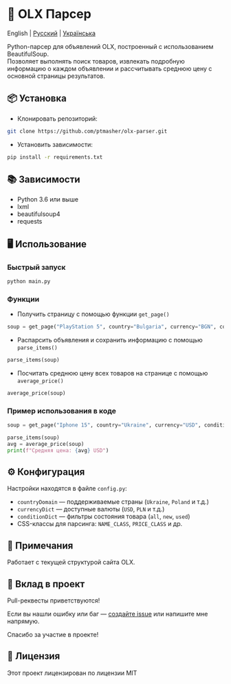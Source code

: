 # 🛒 OLX Парсер

English | [Русский](https://github.com/ptmasher/olx-parser/blob/main/README-ru.md) | [Українська](https://github.com/ptmasher/olx-parser/blob/main/README-ua.md)

Python-парсер для объявлений OLX, построенный с использованием BeautifulSoup.  
Позволяет выполнять поиск товаров, извлекать подробную информацию о каждом объявлении и рассчитывать среднюю цену с основной страницы результатов.

## 📦 Установка

- Клонировать репозиторий:
```bash
git clone https://github.com/ptmasher/olx-parser.git
```

- Установить зависимости:
```bash
pip install -r requirements.txt
```

## 📚 Зависимости

- Python 3.6 или выше  
- lxml  
- beautifulsoup4  
- requests  

## 🖥️ Использование

### Быстрый запуск
```bash
python main.py
```

### Функции

- Получить страницу с помощью функции `get_page()`
```python
soup = get_page("PlayStation 5", country="Bulgaria", currency="BGN", condition="Used")
```

- Распарсить объявления и сохранить информацию с помощью `parse_items()`
```python
parse_items(soup)
```

- Посчитать среднюю цену всех товаров на странице с помощью `average_price()`
```python
average_price(soup)
```

### Пример использования в коде
```python
soup = get_page("Iphone 15", country="Ukraine", currency="USD", condition="used")

parse_items(soup)
avg = average_price(soup)
print(f"Средняя цена: {avg} USD")
```

## ⚙️ Конфигурация

Настройки находятся в файле `config.py`:

- `countryDomain` — поддерживаемые страны (`Ukraine`, `Poland` и т.д.)
- `currencyDict` — доступные валюты (`USD`, `PLN` и т.д.)
- `conditionDict` — фильтры состояния товара (`all`, `new`, `used`)
- CSS-классы для парсинга: `NAME_CLASS`, `PRICE_CLASS` и др.

## 📌 Примечания

Работает с текущей структурой сайта OLX.

## 🤝 Вклад в проект

Pull-реквесты приветствуются!

Если вы нашли ошибку или баг — [создайте issue](https://github.com/ptmasher/olx-parser/issues) или напишите мне напрямую.

Спасибо за участие в проекте!

## 📝 Лицензия

Этот проект лицензирован по лицензии MIT